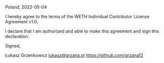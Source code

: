 Poland, 2022-05-04

I hereby agree to the terms of the WETH Individual Contributor License
Agreement v1.0.

I declare that I am authorized and able to make this agreement and sign this
declaration.

Signed,

Łukasz Grzenkowicz lukasz@grzana.pl https://github.com/grzana12
